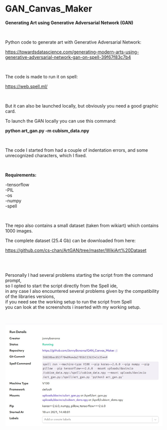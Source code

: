 # GAN_Canvas_Maker
<b>Generating Art using Generative Adversarial Network (GAN)</b>

</BR>

Python code to generate art with Generative Adversarial Network:

https://towardsdatascience.com/generating-modern-arts-using-generative-adversarial-network-gan-on-spell-39f67f83c7b4


</BR>

The code is made to run it on spell:

https://web.spell.ml/


</BR>


But it can also be launched locally, but obviously you need a good graphic card.

To launch the GAN locally you can use this command:

<b>python art_gan.py -m cubism_data.npy</b>


</BR>

The code I started from had a couple of indentation errors, and some unrecognized characters, which I fixed.


</BR>

<b>Requirements:</b>

-tensorflow</BR>
-PIL</BR>
-os</BR>
-numpy</BR>
-spell</BR>

</BR>

The repo also contains a small dataset (taken from wikiart) which contains 1000 images.

The complete dataset (25.4 Gb) can be downloaded from here:

https://github.com/cs-chan/ArtGAN/tree/master/WikiArt%20Dataset


</BR>

</BR>

Personally I had several problems starting the script from the command prompt, </BR>
so I opted to start the script directly from the Spell ide, </BR>
in any case I also encountered several problems given by the compatibility of the libraries versions, </BR>
if you need see the working setup to run the script from Spell </BR>
you can look at the screenshots i inserted with my working setup.</BR>

</BR>



![Alt text](https://raw.githubusercontent.com/JonnyBanana/GAN_Canvas_Maker/main/Run_Details.jpg)

</BR>

